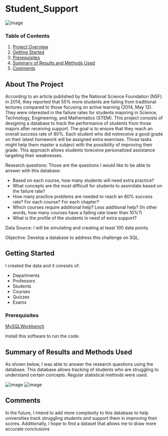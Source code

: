 # Student_Support

![image](https://github.com/user-attachments/assets/bb61bc7a-2c65-47e1-8ba4-3f535f3c6bbc)

<!-- TABLE OF CONTENTS -->
### Table of Contents

1. [Project Overview](#Project-Overview)
2. [Getting Started](#Getting-Started)
3. [Prerequisites](#Prerequisites)
4. [Summary of Results and Methods Used](#Summary-of-Results-and-Methods-Used)
5. [Comments](#Comments)

<!-- Project Overview -->
## About The Project

According to an article published by the National Science Foundation (NSF) in 2014, they reported that 55% more students are failing from
traditional lectures compared to those focusing on active learning (2014, May 12). They were interested in the failure rates for students majoring in
Science, Technology, Engineering, and Mathematics (STEM). This project consists of designing a database to track the performance of students from those majors after receiving support. The goal is to ensure
that they reach an overall success rate of 80%. Each student who did notreceive a good grade on their latest homework will be assigned extra exercises. Those tasks might help them master a subject with the
possibility of improving their grade. This approach allows students toreceive personalized assistance targeting their weaknesses. 

Research questions:
Those are the questions I would like to be able to answer with this database:
- Based on each course, how many students will need extra practice?
- What concepts are the most difficult for students to assimilate based on the failure rate? 
- How many practice problems are needed to reach an 80% success rate? For each course? For each chapter? 
- Which courses require additional help? Less additional help? (In other words, how many courses have a failing rate lower than 10%?)
- What is the profile of the students in need of extra support?
  
Data Source:
I will be simulating and creating at least 100 data points.

Objective: Develop a database to address this challenge on SQL.

<!-- GETTING STARTED -->
## Getting Started

I created the data and it consists of:

- Departments
- Professors
- Students
- Courses
- Quizzes
- Exams

### Prerequisites

[MySQLWorkbench](https://dev.mysql.com/downloads/workbench/)

Install this software to run the code.

## Summary of Results and Methods Used
As shown below, I was able to answer the research questions using the database. This database allows tracking of students who are struggling to understand certain concepts. 
Regular statistical methods were used.

![image](https://github.com/user-attachments/assets/e6b086e4-2255-4688-afb8-756dc2971708)
![image](https://github.com/user-attachments/assets/7775d207-a3fd-4787-803a-a28c7dd552e5)

## Comments
In the future, I intend to add more complexity to this database to help universities track struggling students and support them in improving their scores. 
Additionally, I hope to find a dataset that allows me to draw more accurate conclusions








